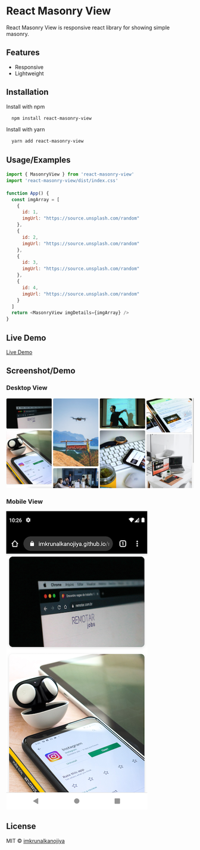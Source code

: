 
# React Masonry View

React Masonry View is responsive react library for showing simple masonry.


## Features

- Responsive
- Lightweight


## Installation

Install with npm

```bash
  npm install react-masonry-view

```

Install with yarn

```bash
  yarn add react-masonry-view
```
    
## Usage/Examples

```javascript
import { MasonryView } from 'react-masonry-view'
import 'react-masonry-view/dist/index.css'

function App() {
  const imgArray = [
    {
      id: 1,
      imgUrl: "https://source.unsplash.com/random"
    },
    {
      id: 2,
      imgUrl: "https://source.unsplash.com/random"
    },
    {
      id: 3,
      imgUrl: "https://source.unsplash.com/random"
    },
    {
      id: 4,
      imgUrl: "https://source.unsplash.com/random"
    }
  ]
  return <MasonryView imgDetails={imgArray} />
}
```

## Live Demo

[Live Demo](https://imkrunalkanojiya.github.io/react-masonry-view/)

## Screenshot/Demo

### Desktop View

![screenshot](./screenshots/screen1.png)

### Mobile View

![screenshot](./screenshots/screen2.png)


## License

MIT © [imkrunalkanojiya](https://github.com/imkrunalkanojiya)

